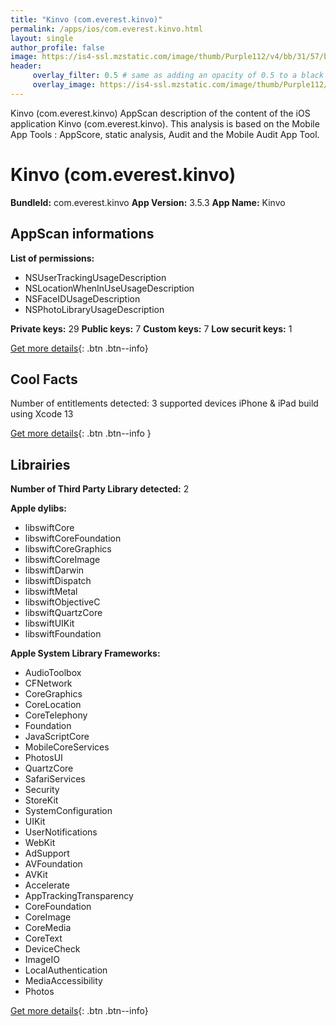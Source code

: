 ```yaml
---
title: "Kinvo (com.everest.kinvo)"
permalink: /apps/ios/com.everest.kinvo.html
layout: single
author_profile: false
image: https://is4-ssl.mzstatic.com/image/thumb/Purple112/v4/bb/31/57/bb3157ba-b483-00e0-cc1e-a4dc3c08d768/AppIcon-0-0-1x_U007emarketing-0-0-0-7-0-0-sRGB-0-0-0-GLES2_U002c0-512MB-85-220-0-0.png/512x512bb.jpg
header: 
     overlay_filter: 0.5 # same as adding an opacity of 0.5 to a black background
     overlay_image: https://is4-ssl.mzstatic.com/image/thumb/Purple112/v4/bb/31/57/bb3157ba-b483-00e0-cc1e-a4dc3c08d768/AppIcon-0-0-1x_U007emarketing-0-0-0-7-0-0-sRGB-0-0-0-GLES2_U002c0-512MB-85-220-0-0.png/512x512bb.jpg
---
```

Kinvo (com.everest.kinvo) AppScan description of the content of the iOS application Kinvo (com.everest.kinvo). This analysis is based on the Mobile App Tools : AppScore, static analysis, Audit and the Mobile Audit App Tool.

# Kinvo (com.everest.kinvo)

**BundleId:** com.everest.kinvo
**App Version:** 3.5.3
**App Name:** Kinvo


## AppScan informations 

**List of permissions:** 
- NSUserTrackingUsageDescription
- NSLocationWhenInUseUsageDescription
- NSFaceIDUsageDescription
- NSPhotoLibraryUsageDescription
  
  
**Private keys:** 29
**Public keys:** 7
**Custom keys:** 7
**Low securit keys:** 1
  
[Get more details](/pricing.html){: .btn .btn--info}

## Cool Facts

Number of entitlements detected: 3
supported devices iPhone & iPad
build using Xcode 13
  
[Get more details](/pricing.html){: .btn .btn--info }

## Librairies 
**Number of Third Party Library detected:** 2


**Apple dylibs:**
- libswiftCore
- libswiftCoreFoundation
- libswiftCoreGraphics
- libswiftCoreImage
- libswiftDarwin
- libswiftDispatch
- libswiftMetal
- libswiftObjectiveC
- libswiftQuartzCore
- libswiftUIKit
- libswiftFoundation


**Apple System Library Frameworks:**
- AudioToolbox
- CFNetwork
- CoreGraphics
- CoreLocation
- CoreTelephony
- Foundation
- JavaScriptCore
- MobileCoreServices
- PhotosUI
- QuartzCore
- SafariServices
- Security
- StoreKit
- SystemConfiguration
- UIKit
- UserNotifications
- WebKit
- AdSupport
- AVFoundation
- AVKit
- Accelerate
- AppTrackingTransparency
- CoreFoundation
- CoreImage
- CoreMedia
- CoreText
- DeviceCheck
- ImageIO
- LocalAuthentication
- MediaAccessibility
- Photos


  
[Get more details](/pricing.html){: .btn .btn--info}

